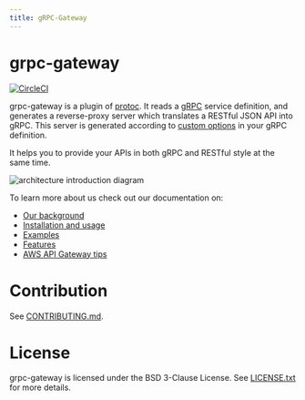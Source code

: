 ```yaml
---
title: gRPC-Gateway
---
```


# grpc-gateway

[![CircleCI](https://circleci.com/gh/grpc-ecosystem/grpc-gateway.svg?style=svg)](https://circleci.com/gh/grpc-ecosystem/grpc-gateway)

grpc-gateway is a plugin of [protoc](https://github.com/protocolbuffers/protobuf).
It reads a [gRPC](https://grpc.io) service definition,
and generates a reverse-proxy server which translates a RESTful JSON API into gRPC.
This server is generated according to [custom options](https://cloud.google.com/service-infrastructure/docs/service-management/reference/rpc/google.api#http) in your gRPC definition.

It helps you to provide your APIs in both gRPC and RESTful style at the same time.

![architecture introduction diagram](https://docs.google.com/drawings/d/12hp4CPqrNPFhattL_cIoJptFvlAqm5wLQ0ggqI5mkCg/pub?w=749&h=370)

To learn more about us check out our documentation on:

- [Our background](_docs/background.md)
- [Installation and usage](_docs/usage.md)
- [Examples](_docs/examples.md)
- [Features](_docs/features.md)
- [AWS API Gateway tips](_docs/aws.md)

# Contribution

See [CONTRIBUTING.md](http://github.com/reyahsolutions/grpc-gateway/blob/master/CONTRIBUTING.md).

# License

grpc-gateway is licensed under the BSD 3-Clause License.
See [LICENSE.txt](https://github.com/reyahsolutions/grpc-gateway/blob/master/LICENSE.txt) for more details.
